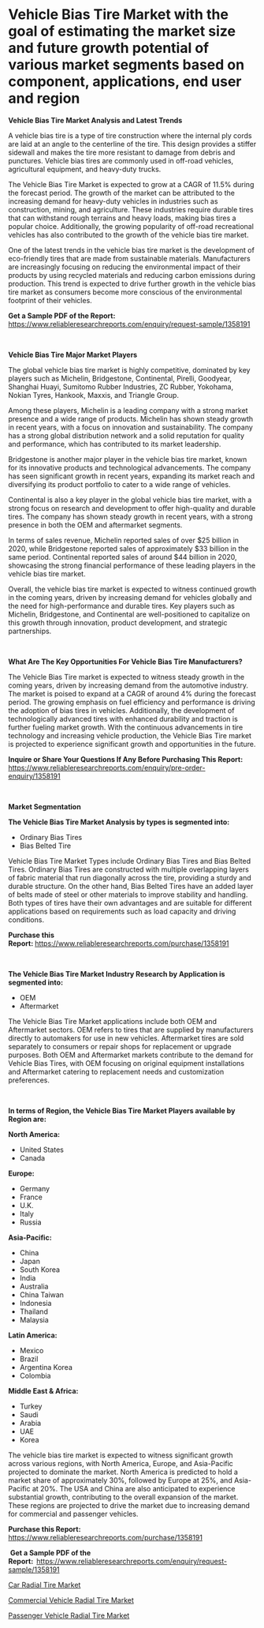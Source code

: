 <p><h1>Vehicle Bias Tire Market with the goal of estimating the market size and future growth potential of various market segments based on component, applications, end user and region</h1></p><p><strong>Vehicle Bias Tire Market Analysis and Latest Trends</strong></p>
<p><p>A vehicle bias tire is a type of tire construction where the internal ply cords are laid at an angle to the centerline of the tire. This design provides a stiffer sidewall and makes the tire more resistant to damage from debris and punctures. Vehicle bias tires are commonly used in off-road vehicles, agricultural equipment, and heavy-duty trucks.</p><p>The Vehicle Bias Tire Market is expected to grow at a CAGR of 11.5% during the forecast period. The growth of the market can be attributed to the increasing demand for heavy-duty vehicles in industries such as construction, mining, and agriculture. These industries require durable tires that can withstand rough terrains and heavy loads, making bias tires a popular choice. Additionally, the growing popularity of off-road recreational vehicles has also contributed to the growth of the vehicle bias tire market.</p><p>One of the latest trends in the vehicle bias tire market is the development of eco-friendly tires that are made from sustainable materials. Manufacturers are increasingly focusing on reducing the environmental impact of their products by using recycled materials and reducing carbon emissions during production. This trend is expected to drive further growth in the vehicle bias tire market as consumers become more conscious of the environmental footprint of their vehicles.</p></p>
<p><strong>Get a Sample PDF of the Report:&nbsp;</strong> <a href="https://www.reliableresearchreports.com/enquiry/request-sample/1358191">https://www.reliableresearchreports.com/enquiry/request-sample/1358191</a></p>
<p>&nbsp;</p>
<p><strong>Vehicle Bias Tire Major Market Players</strong></p>
<p><p>The global vehicle bias tire market is highly competitive, dominated by key players such as Michelin, Bridgestone, Continental, Pirelli, Goodyear, Shanghai Huayi, Sumitomo Rubber Industries, ZC Rubber, Yokohama, Nokian Tyres, Hankook, Maxxis, and Triangle Group. </p><p>Among these players, Michelin is a leading company with a strong market presence and a wide range of products. Michelin has shown steady growth in recent years, with a focus on innovation and sustainability. The company has a strong global distribution network and a solid reputation for quality and performance, which has contributed to its market leadership.</p><p>Bridgestone is another major player in the vehicle bias tire market, known for its innovative products and technological advancements. The company has seen significant growth in recent years, expanding its market reach and diversifying its product portfolio to cater to a wide range of vehicles.</p><p>Continental is also a key player in the global vehicle bias tire market, with a strong focus on research and development to offer high-quality and durable tires. The company has shown steady growth in recent years, with a strong presence in both the OEM and aftermarket segments.</p><p>In terms of sales revenue, Michelin reported sales of over $25 billion in 2020, while Bridgestone reported sales of approximately $33 billion in the same period. Continental reported sales of around $44 billion in 2020, showcasing the strong financial performance of these leading players in the vehicle bias tire market.</p><p>Overall, the vehicle bias tire market is expected to witness continued growth in the coming years, driven by increasing demand for vehicles globally and the need for high-performance and durable tires. Key players such as Michelin, Bridgestone, and Continental are well-positioned to capitalize on this growth through innovation, product development, and strategic partnerships.</p></p>
<p>&nbsp;</p>
<p><strong>What Are The Key Opportunities For Vehicle Bias Tire Manufacturers?</strong></p>
<p><p>The Vehicle Bias Tire market is expected to witness steady growth in the coming years, driven by increasing demand from the automotive industry. The market is poised to expand at a CAGR of around 4% during the forecast period. The growing emphasis on fuel efficiency and performance is driving the adoption of bias tires in vehicles. Additionally, the development of technologically advanced tires with enhanced durability and traction is further fueling market growth. With the continuous advancements in tire technology and increasing vehicle production, the Vehicle Bias Tire market is projected to experience significant growth and opportunities in the future.</p></p>
<p><strong>Inquire or Share Your Questions If Any Before Purchasing This Report:</strong> <a href="https://www.reliableresearchreports.com/enquiry/pre-order-enquiry/1358191">https://www.reliableresearchreports.com/enquiry/pre-order-enquiry/1358191</a></p>
<p>&nbsp;</p>
<p><strong>Market Segmentation</strong></p>
<p><strong>The Vehicle Bias Tire Market Analysis by types is segmented into:</strong></p>
<p><ul><li>Ordinary Bias Tires</li><li>Bias Belted Tire</li></ul></p>
<p><p>Vehicle Bias Tire Market Types include Ordinary Bias Tires and Bias Belted Tires. Ordinary Bias Tires are constructed with multiple overlapping layers of fabric material that run diagonally across the tire, providing a sturdy and durable structure. On the other hand, Bias Belted Tires have an added layer of belts made of steel or other materials to improve stability and handling. Both types of tires have their own advantages and are suitable for different applications based on requirements such as load capacity and driving conditions.</p></p>
<p><strong>Purchase this Report:&nbsp;</strong><a href="https://www.reliableresearchreports.com/purchase/1358191">https://www.reliableresearchreports.com/purchase/1358191</a></p>
<p>&nbsp;</p>
<p><strong>The Vehicle Bias Tire Market Industry Research by Application is segmented into:</strong></p>
<p><ul><li>OEM</li><li>Aftermarket</li></ul></p>
<p><p>The Vehicle Bias Tire Market applications include both OEM and Aftermarket sectors. OEM refers to tires that are supplied by manufacturers directly to automakers for use in new vehicles. Aftermarket tires are sold separately to consumers or repair shops for replacement or upgrade purposes. Both OEM and Aftermarket markets contribute to the demand for Vehicle Bias Tires, with OEM focusing on original equipment installations and Aftermarket catering to replacement needs and customization preferences.</p></p>
<p>&nbsp;</p>
<p><strong>In terms of Region, the Vehicle Bias Tire Market Players available by Region are:</strong></p>
<p>
    <p> <strong> North America: </strong>
        <ul>
            <li>United States</li>
            <li>Canada</li>
        </ul>
        </p> 
    <p> <strong> Europe: </strong>
        <ul>
            <li>Germany</li>
            <li>France</li>
            <li>U.K.</li>
            <li>Italy</li>
            <li>Russia</li>
        </ul>
        </p> 
    <p> <strong> Asia-Pacific: </strong>
        <ul>
            <li>China</li>
            <li>Japan</li>
            <li>South Korea</li>
            <li>India</li>
            <li>Australia</li>
            <li>China Taiwan</li>
            <li>Indonesia</li>
            <li>Thailand</li>
            <li>Malaysia</li>
        </ul>
        </p> 
    <p> <strong> Latin America: </strong>
        <ul>
            <li>Mexico</li>
            <li>Brazil</li>
            <li>Argentina Korea</li>
            <li>Colombia</li>
        </ul>
        </p> 
    <p> <strong> Middle East & Africa: </strong>
        <ul>
            <li>Turkey</li>
            <li>Saudi</li>
            <li>Arabia</li>
            <li>UAE</li>
            <li>Korea</li>
        </ul>
    </p>
    </p>
<p><p>The vehicle bias tire market is expected to witness significant growth across various regions, with North America, Europe, and Asia-Pacific projected to dominate the market. North America is predicted to hold a market share of approximately 30%, followed by Europe at 25%, and Asia-Pacific at 20%. The USA and China are also anticipated to experience substantial growth, contributing to the overall expansion of the market. These regions are projected to drive the market due to increasing demand for commercial and passenger vehicles.</p></p>
<p><strong>Purchase this Report: </strong><a href="https://www.reliableresearchreports.com/purchase/1358191">https://www.reliableresearchreports.com/purchase/1358191</a></p>
<p>&nbsp;<strong>Get a Sample PDF of the Report:&nbsp;&nbsp;</strong><a href="https://www.reliableresearchreports.com/enquiry/request-sample/1358191">https://www.reliableresearchreports.com/enquiry/request-sample/1358191</a></p>
<p><strong></strong></p>
<p><p><a href="https://github.com/kosella/Market-Research-Report-List-2/blob/main/car-radial-tire-market.md">Car Radial Tire Market</a></p><p><a href="https://github.com/singletonthaxterkelliehr2df/Market-Research-Report-List-1/blob/main/commercial-vehicle-radial-tire-market.md">Commercial Vehicle Radial Tire Market</a></p><p><a href="https://github.com/kufem1/Market-Research-Report-List-1/blob/main/passenger-vehicle-radial-tire-market.md">Passenger Vehicle Radial Tire Market</a></p></p>
